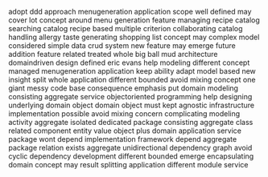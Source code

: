 adopt ddd approach menugeneration application scope well defined may cover lot concept around menu generation feature managing recipe catalog searching catalog recipe based multiple criterion collaborating catalog handling allergy taste generating shopping list concept may complex model considered simple data crud system new feature may emerge future addition feature related treated whole big ball mud architecture domaindriven design defined eric evans help modeling different concept managed menugeneration application keep ability adapt model based new insight split whole application different bounded avoid mixing concept one giant messy code base consequence emphasis put domain modeling consisting aggregate service objectoriented programming help designing underlying domain object domain object must kept agnostic infrastructure implementation possible avoid mixing concern complicating modeling activity aggregate isolated dedicated package consisting aggregate class related component entity value object plus domain application service package wont depend implementation framework depend aggregate package relation exists aggregate unidirectional dependency graph avoid cyclic dependency development different bounded emerge encapsulating domain concept may result splitting application different module service
